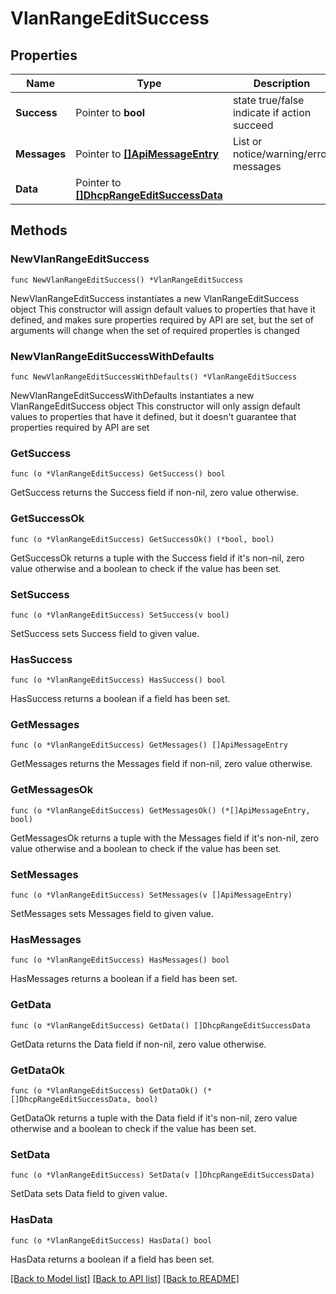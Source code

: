 # VlanRangeEditSuccess

## Properties

Name | Type | Description | Notes
------------ | ------------- | ------------- | -------------
**Success** | Pointer to **bool** | state true/false indicate if action succeed | [optional] 
**Messages** | Pointer to [**[]ApiMessageEntry**](ApiMessageEntry.md) | List or notice/warning/error messages | [optional] 
**Data** | Pointer to [**[]DhcpRangeEditSuccessData**](DhcpRangeEditSuccessData.md) |  | [optional] 

## Methods

### NewVlanRangeEditSuccess

`func NewVlanRangeEditSuccess() *VlanRangeEditSuccess`

NewVlanRangeEditSuccess instantiates a new VlanRangeEditSuccess object
This constructor will assign default values to properties that have it defined,
and makes sure properties required by API are set, but the set of arguments
will change when the set of required properties is changed

### NewVlanRangeEditSuccessWithDefaults

`func NewVlanRangeEditSuccessWithDefaults() *VlanRangeEditSuccess`

NewVlanRangeEditSuccessWithDefaults instantiates a new VlanRangeEditSuccess object
This constructor will only assign default values to properties that have it defined,
but it doesn't guarantee that properties required by API are set

### GetSuccess

`func (o *VlanRangeEditSuccess) GetSuccess() bool`

GetSuccess returns the Success field if non-nil, zero value otherwise.

### GetSuccessOk

`func (o *VlanRangeEditSuccess) GetSuccessOk() (*bool, bool)`

GetSuccessOk returns a tuple with the Success field if it's non-nil, zero value otherwise
and a boolean to check if the value has been set.

### SetSuccess

`func (o *VlanRangeEditSuccess) SetSuccess(v bool)`

SetSuccess sets Success field to given value.

### HasSuccess

`func (o *VlanRangeEditSuccess) HasSuccess() bool`

HasSuccess returns a boolean if a field has been set.

### GetMessages

`func (o *VlanRangeEditSuccess) GetMessages() []ApiMessageEntry`

GetMessages returns the Messages field if non-nil, zero value otherwise.

### GetMessagesOk

`func (o *VlanRangeEditSuccess) GetMessagesOk() (*[]ApiMessageEntry, bool)`

GetMessagesOk returns a tuple with the Messages field if it's non-nil, zero value otherwise
and a boolean to check if the value has been set.

### SetMessages

`func (o *VlanRangeEditSuccess) SetMessages(v []ApiMessageEntry)`

SetMessages sets Messages field to given value.

### HasMessages

`func (o *VlanRangeEditSuccess) HasMessages() bool`

HasMessages returns a boolean if a field has been set.

### GetData

`func (o *VlanRangeEditSuccess) GetData() []DhcpRangeEditSuccessData`

GetData returns the Data field if non-nil, zero value otherwise.

### GetDataOk

`func (o *VlanRangeEditSuccess) GetDataOk() (*[]DhcpRangeEditSuccessData, bool)`

GetDataOk returns a tuple with the Data field if it's non-nil, zero value otherwise
and a boolean to check if the value has been set.

### SetData

`func (o *VlanRangeEditSuccess) SetData(v []DhcpRangeEditSuccessData)`

SetData sets Data field to given value.

### HasData

`func (o *VlanRangeEditSuccess) HasData() bool`

HasData returns a boolean if a field has been set.


[[Back to Model list]](../README.md#documentation-for-models) [[Back to API list]](../README.md#documentation-for-api-endpoints) [[Back to README]](../README.md)



